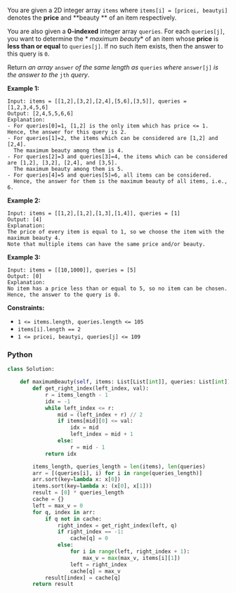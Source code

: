 You are given a 2D integer array  `items`  where  `items[i] = [pricei, beautyi]`  denotes the  **price**  and  **beauty
**  of an item respectively.

You are also given a  **0-indexed**  integer array  `queries`. For each  `queries[j]`, you want to determine the  *
*maximum beauty**  of an item whose  **price**  is  **less than or equal**  to  `queries[j]`. If no such item exists,
then the answer to this query is  `0`.

Return  _an array_ `answer` _of the same length as_ `queries` _where_ `answer[j]` _is the answer to the_ `jth` _query_.

**Example 1:**

```
Input: items = [[1,2],[3,2],[2,4],[5,6],[3,5]], queries = [1,2,3,4,5,6]
Output: [2,4,5,5,6,6]
Explanation:
- For queries[0]=1, [1,2] is the only item which has price <= 1. Hence, the answer for this query is 2.
- For queries[1]=2, the items which can be considered are [1,2] and [2,4]. 
  The maximum beauty among them is 4.
- For queries[2]=3 and queries[3]=4, the items which can be considered are [1,2], [3,2], [2,4], and [3,5].
  The maximum beauty among them is 5.
- For queries[4]=5 and queries[5]=6, all items can be considered.
  Hence, the answer for them is the maximum beauty of all items, i.e., 6.
```

**Example 2:**

```
Input: items = [[1,2],[1,2],[1,3],[1,4]], queries = [1]
Output: [4]
Explanation: 
The price of every item is equal to 1, so we choose the item with the maximum beauty 4. 
Note that multiple items can have the same price and/or beauty.  
```

**Example 3:**

```
Input: items = [[10,1000]], queries = [5]
Output: [0]
Explanation:
No item has a price less than or equal to 5, so no item can be chosen.
Hence, the answer to the query is 0.
```

**Constraints:**

- `1 <= items.length, queries.length <= 105`
- `items[i].length == 2`
- `1 <= pricei, beautyi, queries[j] <= 109`

### Python

```python
class Solution:

    def maximumBeauty(self, items: List[List[int]], queries: List[int]) -> List[int]:
        def get_right_index(left_index, val):
            r = items_length - 1
            idx = -1
            while left_index <= r:
                mid = (left_index + r) // 2
                if items[mid][0] <= val:
                    idx = mid
                    left_index = mid + 1
                else:
                    r = mid - 1
            return idx

        items_length, queries_length = len(items), len(queries)
        arr = [(queries[i], i) for i in range(queries_length)]
        arr.sort(key=lambda x: x[0])
        items.sort(key=lambda x: (x[0], x[1]))
        result = [0] * queries_length
        cache = {}
        left = max_v = 0
        for q, index in arr:
            if q not in cache:
                right_index = get_right_index(left, q)
                if right_index == -1:
                    cache[q] = 0
                else:
                    for i in range(left, right_index + 1):
                        max_v = max(max_v, items[i][1])
                    left = right_index
                    cache[q] = max_v
            result[index] = cache[q]
        return result
```